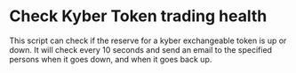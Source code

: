 # Check Kyber Token trading health

This script can check if the reserve for a kyber exchangeable token is up or down.
It will check every 10 seconds and send an email to the specified persons when it goes down, and when it goes back up.
